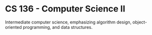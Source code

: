 # CS 136 - Computer Science II
Intermediate computer science, emphasizing algorithm design, object-oriented programming, and data structures.
